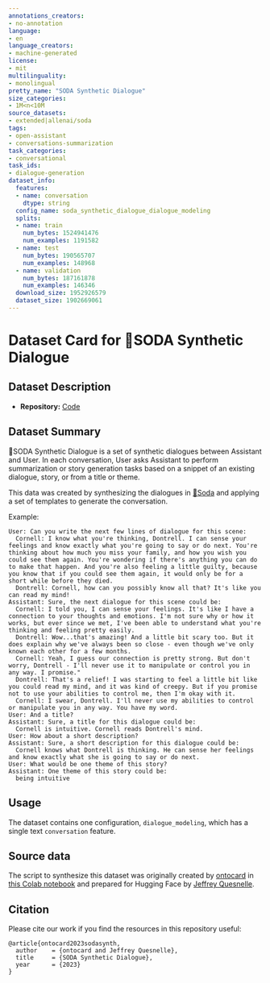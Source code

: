 ```yaml
---
annotations_creators:
- no-annotation
language:
- en
language_creators:
- machine-generated
license:
- mit
multilinguality:
- monolingual
pretty_name: "SODA Synthetic Dialogue"
size_categories:
- 1M<n<10M
source_datasets:
- extended|allenai/soda
tags:
- open-assistant
- conversations-summarization
task_categories:
- conversational
task_ids:
- dialogue-generation
dataset_info:
  features:
  - name: conversation
    dtype: string
  config_name: soda_synthetic_dialogue_dialogue_modeling
  splits:
  - name: train
    num_bytes: 1524941476
    num_examples: 1191582
  - name: test
    num_bytes: 190565707
    num_examples: 148968
  - name: validation
    num_bytes: 187161878
    num_examples: 146346
  download_size: 1952926579
  dataset_size: 1902669061
---
```


# Dataset Card for 🥤SODA Synthetic Dialogue

## Dataset Description

- **Repository:** [Code](https://github.com/LAION-AI/Open-Assistant/openassistant/datasets/soda_synthetic_dialogue/)

## Dataset Summary

🥤SODA Synthetic Dialogue is a set of synthetic dialogues between Assistant and User. In each conversation, User asks Assistant to perform summarization or story generation tasks based on a snippet of an existing dialogue, story, or from a title or theme.

This data was created by synthesizing the dialogues in [🥤Soda](https://huggingface.co/datasets/allenai/soda) and applying a set of templates to generate the conversation.

Example:
```
User: Can you write the next few lines of dialogue for this scene:
  Cornell: I know what you're thinking, Dontrell. I can sense your feelings and know exactly what you're going to say or do next. You're thinking about how much you miss your family, and how you wish you could see them again. You're wondering if there's anything you can do to make that happen. And you're also feeling a little guilty, because you know that if you could see them again, it would only be for a short while before they died.
  Dontrell: Cornell, how can you possibly know all that? It's like you can read my mind!
Assistant: Sure, the next dialogue for this scene could be:
  Cornell: I told you, I can sense your feelings. It's like I have a connection to your thoughts and emotions. I'm not sure why or how it works, but ever since we met, I've been able to understand what you're thinking and feeling pretty easily.
  Dontrell: Wow...that's amazing! And a little bit scary too. But it does explain why we've always been so close - even though we've only known each other for a few months.
  Cornell: Yeah, I guess our connection is pretty strong. But don't worry, Dontrell - I'll never use it to manipulate or control you in any way. I promise."
  Dontrell: That's a relief! I was starting to feel a little bit like you could read my mind, and it was kind of creepy. But if you promise not to use your abilities to control me, then I'm okay with it.
  Cornell: I swear, Dontrell. I'll never use my abilities to control or manipulate you in any way. You have my word.
User: And a title?
Assistant: Sure, a title for this dialogue could be:
  Cornell is intuitive. Cornell reads Dontrell's mind.
User: How about a short description?
Assistant: Sure, a short description for this dialogue could be:
  Cornell knows what Dontrell is thinking. He can sense her feelings and know exactly what she is going to say or do next.
User: What would be one theme of this story?
Assistant: One theme of this story could be:
  being intuitive
```

## Usage

The dataset contains one configuration, `dialogue_modeling`, which has a single text `conversation` feature.

## Source data

The script to synthesize this dataset was originally created by [ontocard](https://github.com/ontocord) in [this Colab notebook](https://colab.research.google.com/drive/1Sw3px5dP8whdqT7QMNoqwmqIasZkMbJi?usp=sharing) and prepared for Hugging Face by [Jeffrey Quesnelle](https://github.com/jquesnelle/).

## Citation

Please cite our work if you find the resources in this repository useful:
```
@article{ontocard2023sodasynth,
  author    = {ontocard and Jeffrey Quesnelle},
  title     = {SODA Synthetic Dialogue},
  year      = {2023}
}
```